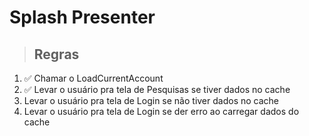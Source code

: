 # Splash Presenter

> ## Regras
1. ✅ Chamar o LoadCurrentAccount
2. ✅ Levar o usuário pra tela de Pesquisas se tiver dados no cache
3. Levar o usuário pra tela de Login se não tiver dados no cache
4. Levar o usuário pra tela de Login se der erro ao carregar dados do cache
